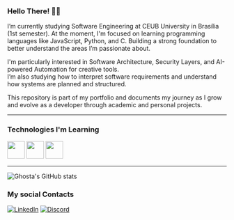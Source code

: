 ### Hello There! 🐱‍👤

I’m currently studying Software Engineering at CEUB University in Brasília (1st semester). At the moment, I'm focused on learning programming languages like JavaScript, Python, and C. Building a strong foundation to better understand the areas I’m passionate about.

I'm particularly interested in Software Architecture, Security Layers, and AI-powered Automation for creative tools.  
I’m also studying how to interpret software requirements and understand how systems are planned and structured.

This repository is part of my portfolio and documents my journey as I grow and evolve as a developer through academic and personal projects.

---

### Technologies I'm Learning

<p align="left">
  <img src="https://cdn.jsdelivr.net/gh/devicons/devicon/icons/javascript/javascript-original.svg" width="40" height="40"/>
  <img src="https://cdn.jsdelivr.net/gh/devicons/devicon/icons/python/python-original.svg" width="40" height="40"/>
  <img src="https://cdn.jsdelivr.net/gh/devicons/devicon/icons/c/c-original.svg" width="40" height="40"/>
</p>

---

![Ghosta's GitHub stats](https://github-readme-stats.vercel.app/api?username=La-Ghosta&show_icons=true&theme=radical)

### My social Contacts

[![LinkedIn](https://img.shields.io/badge/LinkedIn-0A66C2?style=for-the-badge&logo=linkedin&logoColor=white)](https://www.linkedin.com/in/guilherme-holanda11/)
[![Discord](https://img.shields.io/badge/Discord-%237289DA?style=for-the-badge&logo=discord&logoColor=white)](https://discord.com/users/297832710171525131)
